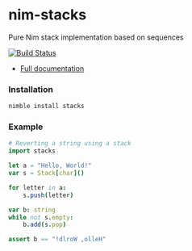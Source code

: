 # nim-stacks
Pure Nim stack implementation based on sequences

[![Build Status](https://travis-ci.org/rustomax/nim-stacks.svg?branch=master)](https://travis-ci.org/rustomax/nim-stacks)

* [Full documentation](https://rustomax.github.io/dev/nim/stacks/stacks.html)

### Installation
```sh
nimble install stacks
```

### Example

```nim
# Reverting a string using a stack
import stacks

let a = "Hello, World!"
var s = Stack[char]()

for letter in a:
    s.push(letter)

var b: string
while not s.empty:
    b.add(s.pop)

assert b == "!dlroW ,olleH"
```

